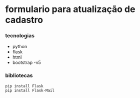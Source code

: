 # formulario para atualização de cadastro

### tecnologias 

* python
* flask
* html
* bootstrap -v5


### bibliotecas

```
pip install Flask
pip install Flask-Mail

```